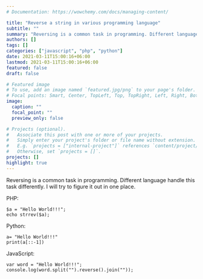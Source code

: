 ```yaml
---
# Documentation: https://wowchemy.com/docs/managing-content/

title: "Reverse a string in various programming language"
subtitle: ""
summary: "Reversing is a common task in programming. Different language handle this task differently."
authors: []
tags: []
categories: ["javascript", "php", "python"]
date: 2021-03-11T15:00:16+06:00
lastmod: 2021-03-11T15:00:16+06:00
featured: false
draft: false

# Featured image
# To use, add an image named `featured.jpg/png` to your page's folder.
# Focal points: Smart, Center, TopLeft, Top, TopRight, Left, Right, BottomLeft, Bottom, BottomRight.
image:
  caption: ""
  focal_point: ""
  preview_only: false

# Projects (optional).
#   Associate this post with one or more of your projects.
#   Simply enter your project's folder or file name without extension.
#   E.g. `projects = ["internal-project"]` references `content/project/deep-learning/index.md`.
#   Otherwise, set `projects = []`.
projects: []
highlight: true
---
```


Reversing is a common task in programming. Different language handle this task differently. I will try to figure it out in one place.

PHP:

```
$a = "Hello World!!!";
echo strrev($a);
```

Python:

```
a= "Hello World!!!"
print(a[::-1])
```

JavaScript:

```
var word = "Hello World!!!";
console.log(word.split("").reverse().join(""));
```
